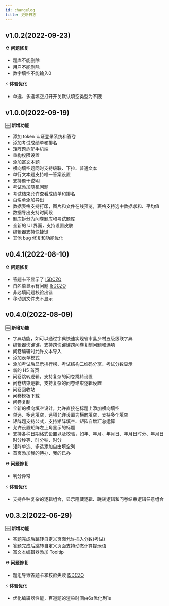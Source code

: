 ```yaml
---
id: changelog
title: 更新日志
---
```


## v1.0.2(2022-09-23)

⛑ **问题修复**

- 题库不能删除
- 用户不能删除
- 数字填空不能输入0

⚡️ **体验优化**

- 单选、多选填空打开开关默认填空类型为不限

## v1.0.0(2022-09-19)

🆕 **新增功能**

- 添加 token 认证登录系统和答卷
- 添加考试成绩单和排名
- 矩阵题适配手机端
- 重构权限设置
- 添加富文本题
- 横向填空题同时支持级联、下拉、普通文本
- 单行文本题支持唯一答案设置
- 支持题干说明
- 考试添加随机问题
- 考试结束允许查看成绩单和排名
- 白名单添加导出
- 数据表格支持打印，图片和文件在线预览，表格支持选中数据求和、平均值
- 数据导出支持时间段
- 题库拆分为问卷题库和考试题库
- 全新的 UI 界面，支持设置皮肤
- 编辑器支持快捷键
- 其他 bug 修复和功能优化


## v0.4.1(2022-08-10)

⛑ **问题修复**

- 答题卡不显示了 [I5DCZO](https://gitee.com/surveyking/surveyking/issues/I5LOI3)
- 白名单显示有问题 [I5DCZO](https://gitee.com/surveyking/surveyking/issues/I5LM0Q)
- 非必填问题校验出错
- 移动到文件夹不显示

## v0.4.0(2022-08-09)

🆕 **新增功能**

- 字典功能，如可以通过字典快速实现省市县乡村五级级联字典
- 编辑器快键键，支持跨快键键跨问卷复制问题和选项
- 问卷编辑时允许文本导入
- 添加表单模式
- 添加考试后显示排行榜、考试结构二维码分享、考试分数显示
- 新的 H5 首页
- 问卷跳转逻辑，支持复杂的问卷跳转设置
- 问卷结束逻辑，支持复杂的问卷结束逻辑设置
- 问卷回收站
- 问卷模板下载
- 问卷复制
- 全新的横向填空设计，允许直接在标题上添加横向填空
- 单选、多选填空，选项允许设置为横向填空，支持多个填空
- 矩阵题支持公式，支持矩阵填空、矩阵自增汇总运算
- 允许设置矩阵左上角显示的标题
- 支持各种日期格式设置以及校验，如年、年月、年月日、年月日时分、年月日时分秒等、时分秒、时分
- 矩阵单选、多选添加自由填空列
- 首页添加我的待办、我的已办

⛑ **问题修复**

- 判分异常

⚡️ **体验优化**

- 支持各种复杂的逻辑组合，显示隐藏逻辑、跳转逻辑和问卷结束逻辑任意组合

## v0.3.2(2022-06-29)

🆕 **新增功能**

- 答题完成后跳转自定义页面允许插入分数(考试)
- 答题完成后跳转自定义页面支持动态计算提示语
- 富文本编辑器添加 Tooltip

⛑ **问题修复**

- 题组导致答题卡和校验失败 [I5DCZO](https://gitee.com/surveyking/surveyking/issues/I5DCZO)

⚡️ **体验优化**

- 优化编辑器性能，百道题的渲染时间由6s优化到1s
